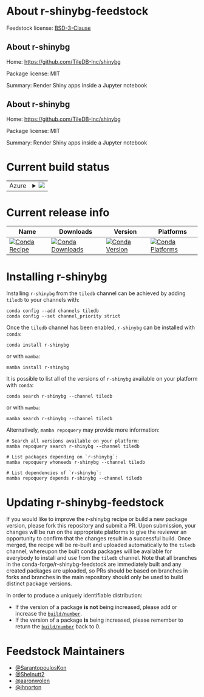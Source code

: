 About r-shinybg-feedstock
=========================

Feedstock license: [BSD-3-Clause](https://github.com/conda-forge/r-shinybg-feedstock/blob/main/LICENSE.txt)


About r-shinybg
---------------

Home: https://github.com/TileDB-Inc/shinybg

Package license: MIT

Summary: Render Shiny apps inside a Jupyter notebook

About r-shinybg
---------------

Home: https://github.com/TileDB-Inc/shinybg

Package license: MIT

Summary: Render Shiny apps inside a Jupyter notebook

Current build status
====================


<table>
    
  <tr>
    <td>Azure</td>
    <td>
      <details>
        <summary>
          <a href="https://dev.azure.com/conda-forge/feedstock-builds/_build/latest?definitionId=None&branchName=main">
            <img src="https://dev.azure.com/conda-forge/feedstock-builds/_apis/build/status/r-shinybg-feedstock?branchName=main">
          </a>
        </summary>
        <table>
          <thead><tr><th>Variant</th><th>Status</th></tr></thead>
          <tbody><tr>
              <td>linux_64_r_base4.3</td>
              <td>
                <a href="https://dev.azure.com/conda-forge/feedstock-builds/_build/latest?definitionId=None&branchName=main">
                  <img src="https://dev.azure.com/conda-forge/feedstock-builds/_apis/build/status/r-shinybg-feedstock?branchName=main&jobName=linux&configuration=linux%20linux_64_r_base4.3" alt="variant">
                </a>
              </td>
            </tr><tr>
              <td>linux_64_r_base4.4</td>
              <td>
                <a href="https://dev.azure.com/conda-forge/feedstock-builds/_build/latest?definitionId=None&branchName=main">
                  <img src="https://dev.azure.com/conda-forge/feedstock-builds/_apis/build/status/r-shinybg-feedstock?branchName=main&jobName=linux&configuration=linux%20linux_64_r_base4.4" alt="variant">
                </a>
              </td>
            </tr><tr>
              <td>osx_64_r_base4.3</td>
              <td>
                <a href="https://dev.azure.com/conda-forge/feedstock-builds/_build/latest?definitionId=None&branchName=main">
                  <img src="https://dev.azure.com/conda-forge/feedstock-builds/_apis/build/status/r-shinybg-feedstock?branchName=main&jobName=osx&configuration=osx%20osx_64_r_base4.3" alt="variant">
                </a>
              </td>
            </tr><tr>
              <td>osx_64_r_base4.4</td>
              <td>
                <a href="https://dev.azure.com/conda-forge/feedstock-builds/_build/latest?definitionId=None&branchName=main">
                  <img src="https://dev.azure.com/conda-forge/feedstock-builds/_apis/build/status/r-shinybg-feedstock?branchName=main&jobName=osx&configuration=osx%20osx_64_r_base4.4" alt="variant">
                </a>
              </td>
            </tr><tr>
              <td>win_64</td>
              <td>
                <a href="https://dev.azure.com/conda-forge/feedstock-builds/_build/latest?definitionId=None&branchName=main">
                  <img src="https://dev.azure.com/conda-forge/feedstock-builds/_apis/build/status/r-shinybg-feedstock?branchName=main&jobName=win&configuration=win%20win_64_" alt="variant">
                </a>
              </td>
            </tr>
          </tbody>
        </table>
      </details>
    </td>
  </tr>
</table>

Current release info
====================

| Name | Downloads | Version | Platforms |
| --- | --- | --- | --- |
| [![Conda Recipe](https://img.shields.io/badge/recipe-r--shinybg-green.svg)](https://anaconda.org/tiledb/r-shinybg) | [![Conda Downloads](https://img.shields.io/conda/dn/tiledb/r-shinybg.svg)](https://anaconda.org/tiledb/r-shinybg) | [![Conda Version](https://img.shields.io/conda/vn/tiledb/r-shinybg.svg)](https://anaconda.org/tiledb/r-shinybg) | [![Conda Platforms](https://img.shields.io/conda/pn/tiledb/r-shinybg.svg)](https://anaconda.org/tiledb/r-shinybg) |

Installing r-shinybg
====================

Installing `r-shinybg` from the `tiledb` channel can be achieved by adding `tiledb` to your channels with:

```
conda config --add channels tiledb
conda config --set channel_priority strict
```

Once the `tiledb` channel has been enabled, `r-shinybg` can be installed with `conda`:

```
conda install r-shinybg
```

or with `mamba`:

```
mamba install r-shinybg
```

It is possible to list all of the versions of `r-shinybg` available on your platform with `conda`:

```
conda search r-shinybg --channel tiledb
```

or with `mamba`:

```
mamba search r-shinybg --channel tiledb
```

Alternatively, `mamba repoquery` may provide more information:

```
# Search all versions available on your platform:
mamba repoquery search r-shinybg --channel tiledb

# List packages depending on `r-shinybg`:
mamba repoquery whoneeds r-shinybg --channel tiledb

# List dependencies of `r-shinybg`:
mamba repoquery depends r-shinybg --channel tiledb
```




Updating r-shinybg-feedstock
============================

If you would like to improve the r-shinybg recipe or build a new
package version, please fork this repository and submit a PR. Upon submission,
your changes will be run on the appropriate platforms to give the reviewer an
opportunity to confirm that the changes result in a successful build. Once
merged, the recipe will be re-built and uploaded automatically to the
`tiledb` channel, whereupon the built conda packages will be available for
everybody to install and use from the `tiledb` channel.
Note that all branches in the conda-forge/r-shinybg-feedstock are
immediately built and any created packages are uploaded, so PRs should be based
on branches in forks and branches in the main repository should only be used to
build distinct package versions.

In order to produce a uniquely identifiable distribution:
 * If the version of a package **is not** being increased, please add or increase
   the [``build/number``](https://docs.conda.io/projects/conda-build/en/latest/resources/define-metadata.html#build-number-and-string).
 * If the version of a package **is** being increased, please remember to return
   the [``build/number``](https://docs.conda.io/projects/conda-build/en/latest/resources/define-metadata.html#build-number-and-string)
   back to 0.

Feedstock Maintainers
=====================

* [@SarantopoulosKon](https://github.com/SarantopoulosKon/)
* [@Shelnutt2](https://github.com/Shelnutt2/)
* [@aaronwolen](https://github.com/aaronwolen/)
* [@ihnorton](https://github.com/ihnorton/)

